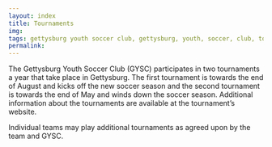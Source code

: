 ```yaml
---
layout: index
title: Tournaments
img: 
tags: gettysburg youth soccer club, gettysburg, youth, soccer, club, tournaments
permalink: 
---
```

The Gettysburg Youth Soccer Club (GYSC) participates in two tournaments a year that take place in Gettysburg. The first tournament is towards the end of August and kicks off the new soccer season and the second tournament is towards the end of May and winds down the soccer season. Additional information about the tournaments are available at the tournament’s website.

Individual teams may play additional tournaments as agreed upon by the team and GYSC.